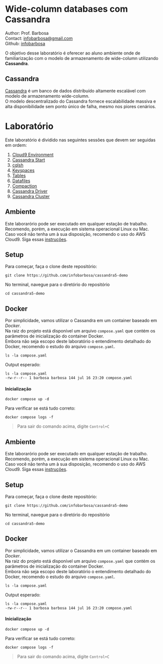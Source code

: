 # Wide-column databases com Cassandra

Author: Prof. Barbosa<br>
Contact: infobarbosa@gmail.com<br>
Github: [infobarbosa](https://github.com/infobarbosa)

O objetivo desse laboratório é oferecer ao aluno ambiente onde de familiarização com o modelo de armazenamento de wide-column utilizando **Cassandra**.

## Cassandra

[Cassandra](https://cassandra.apache.org/_/index.html) é um banco de dados distribuído altamente escalável com modelo de armazenamento wide-column. <br>
O modelo descentralizado do Cassandra fornece escalabilidade massiva e alta disponibilidade sem ponto único de falha, mesmo nos piores cenários.

# Laboratório

Este laboratório é dividido nas seguintes sessões que devem ser seguidas em ordem:
1. [Cloud9 Environment](./01-Cloud9-Environment)
2. [Cassandra Start](./02-Cassandra-Start)
3. [cqlsh](./03-cqlsh)
4. [Keyspaces](./04-Keyspaces)
5. [Tables](./05-Tables)
6. [Datafiles](./06-Datafiles)
7. [Compaction](./07-Compaction)
8. [Cassandra Driver](./08-Cassandra-Driver)
9. [Cassandra Cluster](./09-Cluster)

## Ambiente
Este laborarório pode ser executado em qualquer estação de trabalho.<br>
Recomendo, porém, a execução em sistema operacional Linux ou Mac.<br>
Caso você não tenha um à sua disposição, recomendo o uso do AWS Cloud9. Siga essas [instruções](./01-Cloud9-Environment/README.md).

## Setup
Para começar, faça o clone deste repositório:
```
git clone https://github.com/infobarbosa/cassandra5-demo
```

No terminal, navegue para o diretório do repositório
```
cd cassandra5-demo
```

## Docker
Por simplicidade, vamos utilizar o Cassandra em um container baseado em *Docker*.<br>
Na raiz do projeto está disponível um arquivo `compose.yaml` que contém os parâmetros de inicialização do container Docker.<br>
Embora não seja escopo deste laboratório o entendimento detalhado do Docker, recomendo o estudo do arquivo `compose.yaml`.

```
ls -la compose.yaml
```

Output esperado:
```
ls -la compose.yaml
-rw-r--r-- 1 barbosa barbosa 144 jul 16 23:20 compose.yaml
```

#### Inicialização
```
docker compose up -d
```

Para verificar se está tudo correto:
```
docker compose logs -f
```
> Para sair do comando acima, digite `Control+C`

## Ambiente
Este laborarório pode ser executado em qualquer estação de trabalho.<br>
Recomendo, porém, a execução em sistema operacional Linux ou Mac.<br>
Caso você não tenha um à sua disposição, recomendo o uso do AWS Cloud9. Siga essas [instruções](./01-Cloud9-Environment/README.md).

## Setup
Para começar, faça o clone deste repositório:
```
git clone https://github.com/infobarbosa/cassandra5-demo
```

No terminal, navegue para o diretório do repositório
```
cd cassandra5-demo
```

## Docker
Por simplicidade, vamos utilizar o Cassandra em um container baseado em *Docker*.<br>
Na raiz do projeto está disponível um arquivo `compose.yaml` que contém os parâmetros de inicialização do container Docker.<br>
Embora não seja escopo deste laboratório o entendimento detalhado do Docker, recomendo o estudo do arquivo `compose.yaml`.

```
ls -la compose.yaml
```

Output esperado:
```
ls -la compose.yaml
-rw-r--r-- 1 barbosa barbosa 144 jul 16 23:20 compose.yaml
```

#### Inicialização
```
docker compose up -d
```

Para verificar se está tudo correto:
```
docker compose logs -f
```
> Para sair do comando acima, digite `Control+C`
